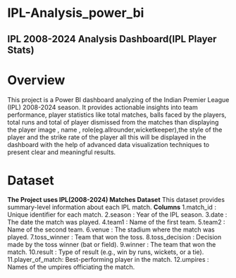 # IPL-Analysis_power_bi
 ## IPL 2008-2024 Analysis Dashboard(IPL Player Stats)
 # Overview 
 This project is a Power BI dashboard analyzing of the Indian Premier League (IPL) 2008-2024 season. It provides actionable insights into team performance, player statistics like total matches, balls faced by the players, total runs and total of player dismissed from the matches than displaying the player image , name , role(eg.allrounder,wicketkeeper),the style of the player and the strike rate of the player all this will be displayed in the dashboard with the help of advanced data visualization techniques to present clear and meaningful results.

 # Dataset
   **The Project uses IPL(2008-2024) Matches Dataset**
       This dataset provides summary-level information about each IPL match.
    **Columns**
       1.match_id       : Unique identifier for each match.
       2.season         : Year of the IPL season.
       3.date           : The date the match was played.
       4.team1          : Name of the first team.
       5.team2          : Name of the second team.
       6.venue          : The stadium where the match was played.
       7.toss_winner    : Team that won the toss.
       8.toss_decision  : Decision made by the toss winner (bat or field).
       9.winner         : The team that won the match.
      10.result         : Type of result (e.g., win by runs, wickets, or a tie).
      11.player_of_match: Best-performing player in the match.
      12.umpires        : Names of the umpires officiating the match.
